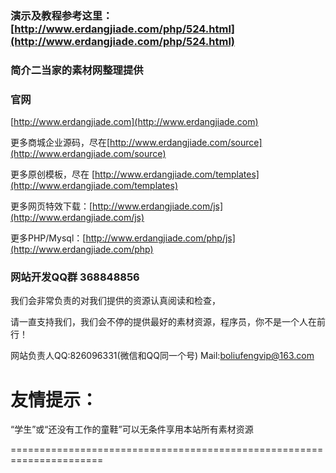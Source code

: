 ### 演示及教程参考这里：[http://www.erdangjiade.com/php/524.html](http://www.erdangjiade.com/php/524.html)


### 简介二当家的素材网整理提供


### 官网
[http://www.erdangjiade.com](http://www.erdangjiade.com)

更多商城企业源码，尽在[http://www.erdangjiade.com/source](http://www.erdangjiade.com/source)

更多原创模板，尽在   [http://www.erdangjiade.com/templates](http://www.erdangjiade.com/templates)

更多网页特效下载：[http://www.erdangjiade.com/js](http://www.erdangjiade.com/js)

更多PHP/Mysql：[http://www.erdangjiade.com/php/js](http://www.erdangjiade.com/php)

     
### 网站开发QQ群 368848856


我们会非常负责的对我们提供的资源认真阅读和检查，
                       
请一直支持我们，我们会不停的提供最好的素材资源，程序员，你不是一个人在前行！

网站负责人QQ:826096331(微信和QQ同一个号)  Mail:boliufengvip@163.com



友情提示：                        
======================================================================
“学生”或“还没有工作的童鞋”可以无条件享用本站所有素材资源

======================================================================



